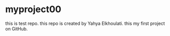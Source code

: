 # myproject00
this is test repo.
this repo is created by Yahya Elkhoulati.
this my first project on GitHub.
